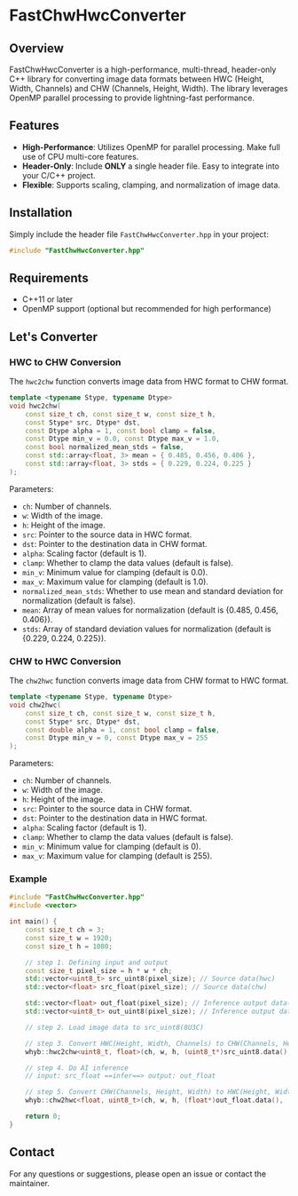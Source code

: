 # FastChwHwcConverter

## Overview
FastChwHwcConverter is a high-performance, multi-thread, header-only C++ library for converting image data formats between HWC (Height, Width, Channels) and CHW (Channels, Height, Width). The library leverages OpenMP parallel processing to provide lightning-fast performance.

## Features
- **High-Performance**: Utilizes OpenMP for parallel processing. Make full use of CPU multi-core features.
- **Header-Only**: Include **ONLY** a single header file. Easy to integrate into your C/C++ project.
- **Flexible**: Supports scaling, clamping, and normalization of image data.

## Installation
Simply include the header file `FastChwHwcConverter.hpp` in your project:

```cpp
#include "FastChwHwcConverter.hpp"
```

## Requirements
* C++11 or later
* OpenMP support (optional but recommended for high performance)

## Let's Converter

### HWC to CHW Conversion
The `hwc2chw` function converts image data from HWC format to CHW format.
```cpp
template <typename Stype, typename Dtype>
void hwc2chw(
    const size_t ch, const size_t w, const size_t h,
    const Stype* src, Dtype* dst,
    const Dtype alpha = 1, const bool clamp = false,
    const Dtype min_v = 0.0, const Dtype max_v = 1.0,
    const bool normalized_mean_stds = false,
    const std::array<float, 3> mean = { 0.485, 0.456, 0.406 },
    const std::array<float, 3> stds = { 0.229, 0.224, 0.225 }
);
```

Parameters:

* `ch`: Number of channels.
* `w`: Width of the image.
* `h`: Height of the image.
* `src`: Pointer to the source data in HWC format.
* `dst`: Pointer to the destination data in CHW format.
* `alpha`: Scaling factor (default is 1).
* `clamp`: Whether to clamp the data values (default is false).
* `min_v`: Minimum value for clamping (default is 0.0).
* `max_v`: Maximum value for clamping (default is 1.0).
* `normalized_mean_stds`: Whether to use mean and standard deviation for normalization (default is false).
* `mean`: Array of mean values for normalization (default is {0.485, 0.456, 0.406}).
* `stds`: Array of standard deviation values for normalization (default is {0.229, 0.224, 0.225}).

### CHW to HWC Conversion
The `chw2hwc` function converts image data from CHW format to HWC format.

```cpp
template <typename Stype, typename Dtype>
void chw2hwc(
    const size_t ch, const size_t w, const size_t h, 
    const Stype* src, Dtype* dst, 
    const double alpha = 1, const bool clamp = false,
    const Dtype min_v = 0, const Dtype max_v = 255
);
```
Parameters:

* `ch`: Number of channels.
* `w`: Width of the image.
* `h`: Height of the image.
* `src`: Pointer to the source data in CHW format.
* `dst`: Pointer to the destination data in HWC format.
* `alpha`: Scaling factor (default is 1).
* `clamp`: Whether to clamp the data values (default is false).
* `min_v`: Minimum value for clamping (default is 0).
* `max_v`: Maximum value for clamping (default is 255).


### Example
```cpp
#include "FastChwHwcConverter.hpp"
#include <vector>

int main() {
    const size_t ch = 3;
    const size_t w = 1920;
    const size_t h = 1080;

    // step 1. Defining input and output 
    const size_t pixel_size = h * w * ch;
    std::vector<uint8_t> src_uint8(pixel_size); // Source data(hwc)
    std::vector<float> src_float(pixel_size); // Source data(chw)

    std::vector<float> out_float(pixel_size); // Inference output data(chw)
    std::vector<uint8_t> out_uint8(pixel_size); // Inference output data(hwc)

    // step 2. Load image data to src_uint8(8U3C)

    // step 3. Convert HWC(Height, Width, Channels) to CHW(Channels, Height, Width)
    whyb::hwc2chw<uint8_t, float>(ch, w, h, (uint8_t*)src_uint8.data(), (float*)src_float.data());

    // step 4. Do AI inference
    // input: src_float ==infer==> output: out_float

    // step 5. Convert CHW(Channels, Height, Width) to HWC(Height, Width, Channels)
    whyb::chw2hwc<float, uint8_t>(ch, w, h, (float*)out_float.data(), (uint8_t*)out_uint8.data());

    return 0;
}
```

## Contact
For any questions or suggestions, please open an issue or contact the maintainer.

